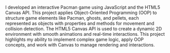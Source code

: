 I developed an interactive Pacman game using JavaScript and the HTML5 Canvas API. This project applies Object-Oriented Programming (OOP) to structure game elements like Pacman, ghosts, and pellets, each represented as objects with properties and methods for movement and collision detection. The HTML5 Canvas API is used to create a dynamic 2D environment with smooth animations and real-time interactions. This project highlights my ability to implement complex game logic, apply OOP concepts, and work with Canvas to manage rendering and interactions.
